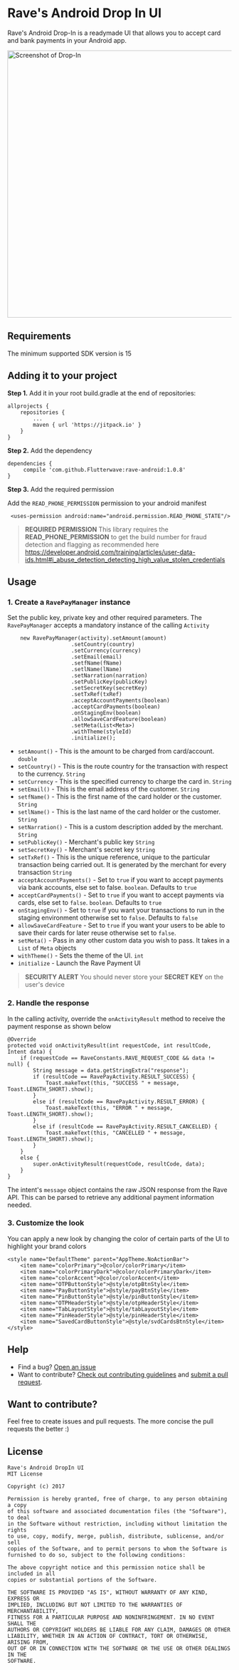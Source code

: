 # Rave's Android Drop In UI

Rave's Android Drop-In is a readymade UI that allows you to accept card and bank payments in your Android app.

<img alt="Screenshot of Drop-In" src="https://firebasestorage.googleapis.com/v0/b/saveup-9e594.appspot.com/o/Group.png?alt=media&token=e0c89192-b2a4-47e0-a883-3a78005acd2a" width="600"/>

## Requirements


The minimum supported SDK version is 15

## Adding it to your project


**Step 1.** Add it in your root build.gradle at the end of repositories:

    allprojects {
		repositories {
			...
			maven { url 'https://jitpack.io' }
		}
	}

**Step 2.** Add the dependency

    dependencies {
	     compile 'com.github.Flutterwave:rave-android:1.0.8'
	}
**Step 3.** Add the required permission

Add the `READ_PHONE_PERMISSION` permission to your android manifest

     <uses-permission android:name="android.permission.READ_PHONE_STATE"/>


> **REQUIRED PERMISSION**
> This library requires the **READ_PHONE_PERMISSION** to get the build number for fraud detection and flagging as recommended here https://developer.android.com/training/articles/user-data-ids.html#i_abuse_detection_detecting_high_value_stolen_credentials

## Usage

###  1. Create a `RavePayManager` instance
Set the public key, private key and other required parameters. The `RavePayManager` accepts a mandatory instance of  the calling `Activity`

        new RavePayManager(activity).setAmount(amount)
                        .setCountry(country)
                        .setCurrency(currency)
                        .setEmail(email)
                        .setfName(fName)
                        .setlName(lName)
                        .setNarration(narration)
                        .setPublicKey(publicKey)
                        .setSecretKey(secretKey)
                        .setTxRef(txRef)
                        .acceptAccountPayments(boolean)
                        .acceptCardPayments(boolean)
                        .onStagingEnv(boolean)
                        .allowSaveCardFeature(boolean)
                        .setMeta(List<Meta>)
                        .withTheme(styleId)
                        .initialize();
* `setAmount()` - This is the amount to be charged from card/account. `double`
* `setCountry()` - This is the route country for the transaction with respect to the currency. `String`
* `setCurrency` - This is the specified currency to charge the card in. `String`
* `setEmail()` - This is the email address of the customer. `String`
* `setfName()` - This is the first name of the card holder or the customer. `String`
* `setlName()` - This is the last name of the card holder or the customer. `String`
* `setNarration()` - This is a custom description added by the merchant. `String`
* `setPublicKey()` - Merchant's public key `String`
* `setSecretKey()` - Merchant's secret key `String`
* `setTxRef()` - This is the unique reference, unique to the particular transaction being carried out. It is generated by the merchant for every transaction `String`
* `acceptAccountPayments()` - Set to `true` if you want to accept payments via bank accounts, else set to false. `boolean`. Defaults to `true`
* `acceptCardPayments()` - Set to `true` if you want to accept payments via cards, else set to `false`. `boolean`. Defaults to `true`
* `onStagingEnv()` - Set to `true` if you want your transactions to run in the staging environment otherwise set to `false`. Defaults to `false`
* `allowSaveCardFeature` - Set to `true` if you want your users to be able to save their cards for later reuse otherwise set to `false`.
* `setMeta()` - Pass in any other custom data you wish to pass. It takes in a `List` of `Meta` objects
* `withTheme()` - Sets the theme of the UI. `int`
* `initialize` - Launch the Rave Payment UI

> **SECURITY ALERT**
> You should never store your **SECRET KEY** on the user's device

###  2. Handle the response
In the calling activity, override the `onActivityResult` method to receive the payment response as shown below

    @Override
    protected void onActivityResult(int requestCode, int resultCode, Intent data) {
        if (requestCode == RaveConstants.RAVE_REQUEST_CODE && data != null) {
            String message = data.getStringExtra("response");
            if (resultCode == RavePayActivity.RESULT_SUCCESS) {
                Toast.makeText(this, "SUCCESS " + message, Toast.LENGTH_SHORT).show();
            }
            else if (resultCode == RavePayActivity.RESULT_ERROR) {
                Toast.makeText(this, "ERROR " + message, Toast.LENGTH_SHORT).show();
            }
            else if (resultCode == RavePayActivity.RESULT_CANCELLED) {
                Toast.makeText(this, "CANCELLED " + message, Toast.LENGTH_SHORT).show();
            }
        }
        else {
            super.onActivityResult(requestCode, resultCode, data);
        }
    }
The intent's `message` object contains the raw JSON response from the Rave API. This can be parsed to retrieve any additional payment information needed.

###  3. Customize the look
You can apply a new look by changing the color of certain parts of the UI to highlight your brand colors

    <style name="DefaultTheme" parent="AppTheme.NoActionBar">
        <item name="colorPrimary">@color/colorPrimary</item>
        <item name="colorPrimaryDark">@color/colorPrimaryDark</item>
        <item name="colorAccent">@color/colorAccent</item>
        <item name="OTPButtonStyle">@style/otpBtnStyle</item>
        <item name="PayButtonStyle">@style/payBtnStyle</item>
        <item name="PinButtonStyle">@style/pinButtonStyle</item>
        <item name="OTPHeaderStyle">@style/otpHeaderStyle</item>
        <item name="TabLayoutStyle">@style/tabLayoutStyle</item>
        <item name="PinHeaderStyle">@style/pinHeaderStyle</item>
        <item name="SavedCardButtonStyle">@style/svdCardsBtnStyle</item>
    </style>

##  Help
* Find a bug? [Open an issue](https://github.com/Flutterwave/rave-android/issues)
* Want to contribute? [Check out contributing guidelines]() and [submit a pull request](https://help.github.com/articles/creating-a-pull-request).

## Want to contribute?

Feel free to create issues and pull requests. The more concise the pull requests the better :)


## License

```
Rave's Android DropIn UI
MIT License

Copyright (c) 2017

Permission is hereby granted, free of charge, to any person obtaining a copy
of this software and associated documentation files (the "Software"), to deal
in the Software without restriction, including without limitation the rights
to use, copy, modify, merge, publish, distribute, sublicense, and/or sell
copies of the Software, and to permit persons to whom the Software is
furnished to do so, subject to the following conditions:

The above copyright notice and this permission notice shall be included in all
copies or substantial portions of the Software.

THE SOFTWARE IS PROVIDED "AS IS", WITHOUT WARRANTY OF ANY KIND, EXPRESS OR
IMPLIED, INCLUDING BUT NOT LIMITED TO THE WARRANTIES OF MERCHANTABILITY,
FITNESS FOR A PARTICULAR PURPOSE AND NONINFRINGEMENT. IN NO EVENT SHALL THE
AUTHORS OR COPYRIGHT HOLDERS BE LIABLE FOR ANY CLAIM, DAMAGES OR OTHER
LIABILITY, WHETHER IN AN ACTION OF CONTRACT, TORT OR OTHERWISE, ARISING FROM,
OUT OF OR IN CONNECTION WITH THE SOFTWARE OR THE USE OR OTHER DEALINGS IN THE
SOFTWARE.
```